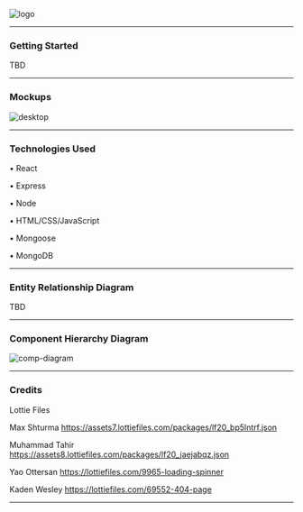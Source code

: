 ![logo](https://i.imgur.com/EwTyEch.png)

---

### Getting Started

TBD

---

### Mockups

![desktop](https://i.imgur.com/ZqWqbOm.png)

---

### Technologies Used

• React

• Express

• Node

• HTML/CSS/JavaScript

• Mongoose

• MongoDB

---

### Entity Relationship Diagram

TBD

---

### Component Hierarchy Diagram

![comp-diagram](https://i.imgur.com/O9xp3Yc.png)

---

### Credits

Lottie Files

Max Shturma
https://assets7.lottiefiles.com/packages/lf20_bp5lntrf.json


Muhammad Tahir
https://assets8.lottiefiles.com/packages/lf20_jaejabqz.json


Yao Ottersan
https://lottiefiles.com/9965-loading-spinner


Kaden Wesley
https://lottiefiles.com/69552-404-page

---





